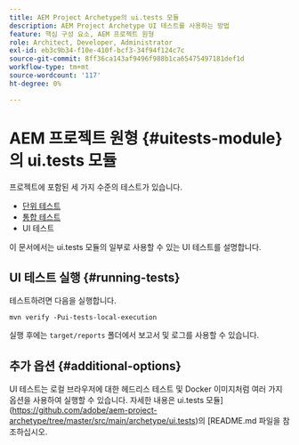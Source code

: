 ```yaml
---
title: AEM Project Archetype의 ui.tests 모듈
description: AEM Project Archetype UI 테스트를 사용하는 방법
feature: 핵심 구성 요소, AEM 프로젝트 원형
role: Architect, Developer, Administrator
exl-id: eb3c9b34-f10e-410f-bcf3-34f94f124c7c
source-git-commit: 8ff36ca143af9496f988b1ca65475497181def1d
workflow-type: tm+mt
source-wordcount: '117'
ht-degree: 0%

---
```


# AEM 프로젝트 원형 {#uitests-module}의 ui.tests 모듈

프로젝트에 포함된 세 가지 수준의 테스트가 있습니다.

* [단위 테스트](core.md#unit-tests)
* [통합 테스트](ittests.md)
* UI 테스트

이 문서에서는 ui.tests 모듈의 일부로 사용할 수 있는 UI 테스트를 설명합니다.

## UI 테스트 실행 {#running-tests}

테스트하려면 다음을 실행합니다.

```shell
mvn verify -Pui-tests-local-execution
```

실행 후에는 `target/reports` 폴더에서 보고서 및 로그를 사용할 수 있습니다.

## 추가 옵션 {#additional-options}

UI 테스트는 로컬 브라우저에 대한 헤드리스 테스트 및 Docker 이미지처럼 여러 가지 옵션을 사용하여 실행할 수 있습니다. 자세한 내용은 ui.tests 모듈](https://github.com/adobe/aem-project-archetype/tree/master/src/main/archetype/ui.tests)의 [README.md 파일을 참조하십시오.
